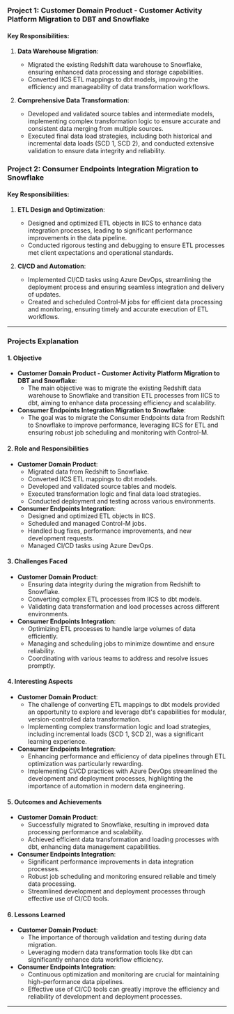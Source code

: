 ### Project 1: Customer Domain Product - Customer Activity Platform Migration to DBT and Snowflake

#### Key Responsibilities:

1. **Data Warehouse Migration**:
   - Migrated the existing Redshift data warehouse to Snowflake, ensuring enhanced data processing and storage capabilities.
   - Converted IICS ETL mappings to dbt models, improving the efficiency and manageability of data transformation workflows.

2. **Comprehensive Data Transformation**:
   - Developed and validated source tables and intermediate models, implementing complex transformation logic to ensure accurate and consistent data merging from multiple sources.
   - Executed final data load strategies, including both historical and incremental data loads (SCD 1, SCD 2), and conducted extensive validation to ensure data integrity and reliability.

### Project 2: Consumer Endpoints Integration Migration to Snowflake

#### Key Responsibilities:

1. **ETL Design and Optimization**:
   - Designed and optimized ETL objects in IICS to enhance data integration processes, leading to significant performance improvements in the data pipeline.
   - Conducted rigorous testing and debugging to ensure ETL processes met client expectations and operational standards.

2. **CI/CD and Automation**:
   - Implemented CI/CD tasks using Azure DevOps, streamlining the deployment process and ensuring seamless integration and delivery of updates.
   - Created and scheduled Control-M jobs for efficient data processing and monitoring, ensuring timely and accurate execution of ETL workflows.

----------------------------------------

### Projects Explanation

#### 1. **Objective**
   - **Customer Domain Product - Customer Activity Platform Migration to DBT and Snowflake**:
     - The main objective was to migrate the existing Redshift data warehouse to Snowflake and transition ETL processes from IICS to dbt, aiming to enhance data processing efficiency and scalability.
   - **Consumer Endpoints Integration Migration to Snowflake**:
     - The goal was to migrate the Consumer Endpoints data from Redshift to Snowflake to improve performance, leveraging IICS for ETL and ensuring robust job scheduling and monitoring with Control-M.

#### 2. **Role and Responsibilities**
   - **Customer Domain Product**:
     - Migrated data from Redshift to Snowflake.
     - Converted IICS ETL mappings to dbt models.
     - Developed and validated source tables and models.
     - Executed transformation logic and final data load strategies.
     - Conducted deployment and testing across various environments.
   - **Consumer Endpoints Integration**:
     - Designed and optimized ETL objects in IICS.
     - Scheduled and managed Control-M jobs.
     - Handled bug fixes, performance improvements, and new development requests.
     - Managed CI/CD tasks using Azure DevOps.

#### 3. **Challenges Faced**
   - **Customer Domain Product**:
     - Ensuring data integrity during the migration from Redshift to Snowflake.
     - Converting complex ETL processes from IICS to dbt models.
     - Validating data transformation and load processes across different environments.
   - **Consumer Endpoints Integration**:
     - Optimizing ETL processes to handle large volumes of data efficiently.
     - Managing and scheduling jobs to minimize downtime and ensure reliability.
     - Coordinating with various teams to address and resolve issues promptly.

#### 4. **Interesting Aspects**
   - **Customer Domain Product**:
     - The challenge of converting ETL mappings to dbt models provided an opportunity to explore and leverage dbt's capabilities for modular, version-controlled data transformation.
     - Implementing complex transformation logic and load strategies, including incremental loads (SCD 1, SCD 2), was a significant learning experience.
   - **Consumer Endpoints Integration**:
     - Enhancing performance and efficiency of data pipelines through ETL optimization was particularly rewarding.
     - Implementing CI/CD practices with Azure DevOps streamlined the development and deployment processes, highlighting the importance of automation in modern data engineering.

#### 5. **Outcomes and Achievements**
   - **Customer Domain Product**:
     - Successfully migrated to Snowflake, resulting in improved data processing performance and scalability.
     - Achieved efficient data transformation and loading processes with dbt, enhancing data management capabilities.
   - **Consumer Endpoints Integration**:
     - Significant performance improvements in data integration processes.
     - Robust job scheduling and monitoring ensured reliable and timely data processing.
     - Streamlined development and deployment processes through effective use of CI/CD tools.

#### 6. **Lessons Learned**
   - **Customer Domain Product**:
     - The importance of thorough validation and testing during data migration.
     - Leveraging modern data transformation tools like dbt can significantly enhance data workflow efficiency.
   - **Consumer Endpoints Integration**:
     - Continuous optimization and monitoring are crucial for maintaining high-performance data pipelines.
     - Effective use of CI/CD tools can greatly improve the efficiency and reliability of development and deployment processes.

------------------------------------------------------------------
